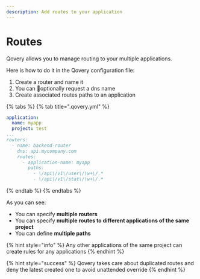 ```yaml
---
description: Add routes to your application
---
```


# Routes

Qovery allows you to manage routing to your multiple applications.

Here is how to do it in the Qovery configuration file:

1. Create a router and name it
2. You can optionally request a dns name
3. Create associated routes paths to an application

{% tabs %}
{% tab title=".qovery.yml" %}
```yaml
application:
  name: myapp
  project: test
...
routers:
  - name: backend-router
    dns: api.mycompany.com
    routes:
      - application-name: myapp
        paths:
          - \/api\/v1\/user\/\w+\/.*
          - \/api\/v1\/stat\/\w+\/.*
```
{% endtab %}
{% endtabs %}

As you can see:

* You can specify **multiple routers**
* You can specify **multiple routes to different applications of the same project**
* You can define **multiple paths**

{% hint style="info" %}
Any other applications of the same project can create rules for any applications
{% endhint %}

{% hint style="success" %}
Qovery takes care about duplicated routes and deny the latest created one to avoid unattended override
{% endhint %}

